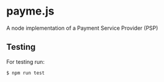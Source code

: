 # payme.js
A node implementation of a Payment Service Provider (PSP)

## Testing
For testing run:

```
$ npm run test
```